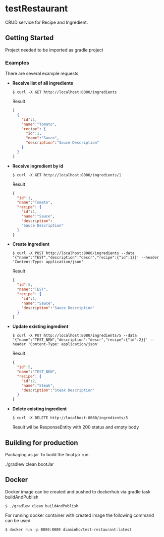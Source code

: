 # testRestaurant

CRUD service for Recipe and Ingredient.

## Getting Started

Project needed to be imported as gradle project

### Examples

There are several example requests

- **Receive list of all ingredients**

  ```
  $ curl -X GET http://localhost:8080/ingredients
  ```
  Result
  
  ```json
  [ 
    {
      "id":1,
      "name":"Tomato",
      "recipe": {
        "id":1,
        "name":"Sauce",
        "description":"Sauce Description"
      }
    }
  ]
  ```
  
- **Receive ingredient by id**

  ```
  $ curl -X GET http://localhost:8080/ingredients/1
  ```
  Result
  
  ```json
  {
    "id":1,
    "name":"Tomato",
    "recipe": {
      "id":1,
      "name":"Sauce",
      "description":
      "Sauce Description"
    }
  }
  ```  
- **Create ingredient**

  ```
  $ curl -X POST http://localhost:8080/ingredients --data '{"name":"TEST","description":"descr","recipe":{"id":1}}' --header 'Content-Type: application/json' 
  ```
  Result
  
  ```json
  {
    "id":5,
    "name":"TEST",
    "recipe": {
      "id":1,
      "name":"Sauce",
      "description":"Sauce Description"
    }
  }
  ```    
- **Update existing ingredient**

  ```
  $ curl -X PUT http://localhost:8080/ingredients/5 --data '{"name":"TEST_NEW","description":"descr","recipe":{"id":2}}' --header 'Content-Type: application/json' 
  ```
  Result
  
  ```json
  {
    "id":5,
    "name":"TEST_NEW",
    "recipe": {
      "id":2,
      "name":"Steak",
      "description":"Steak Description"
    }
  }
  ```   
- **Delete existing ingredient**

  ```
  $ curl -X DELETE http://localhost:8080/ingredients/5 
  ```
  Result wil be ResponseEntity with 200 status and empty body
  

## Building for production
Packaging as jar
To build the final jar run:

./gradlew clean bootJar

## Docker

Docker image can be created and pushed to dockerhub via gradle task buildAndPublish

```
$ ./gradlew clean buildAndPublish
```
For running docker container with created image the following command can be used

```
$ docker run -p 8080:8080 diaminho/test-restaurant:latest
```
